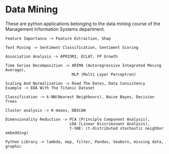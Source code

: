 # Data Mining
These are python applications belonging to the data mining course of the Management Information Systems department.

```
Feature Importance -> Feature Extraction, Shap
```

```
Text Mining -> Sentiment Classification, Sentiment Scoring
```

```
Association Analysis -> APRIORI, ECLAT, FP Growth
```

```
Time Series Decomposition -> ARIMA (Autoregressive Integrated Moving Average), 
                             MLP (Multi Layer Perceptron)
```

```
Scaling And Normalization -> Read The Dates, Data Consistency
Example -> EDA With The Titanic Dataset
```

```
Classification -> k-NN(Nearest Neighbours), Naive Bayes, Decision Trees
```

```
Cluster analysis -> K-means, DBSCAN
```

```
Dimensionality Reduction -> PCA (Principle Component Analysis), 
                            LDA (Linear Discriminant Analysis), 
                            t-SNE: (t-distributed stochastic neighbor embedding)
```

```
Python Library -> lambda, map, filter, Pandas, Seaborn, missing data, graphic
```
